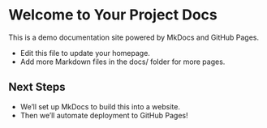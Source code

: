 # Welcome to Your Project Docs

This is a demo documentation site powered by MkDocs and GitHub Pages.

- Edit this file to update your homepage.
- Add more Markdown files in the docs/ folder for more pages.

## Next Steps
- We’ll set up MkDocs to build this into a website.
- Then we’ll automate deployment to GitHub Pages!

